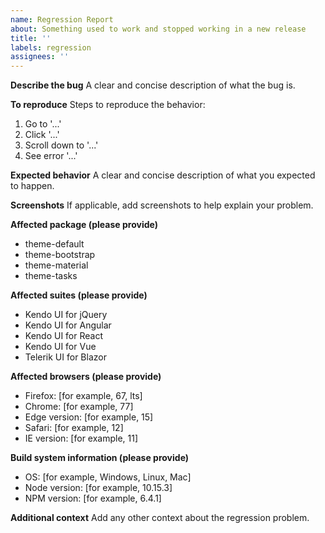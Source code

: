 ```yaml
---
name: Regression Report
about: Something used to work and stopped working in a new release
title: ''
labels: regression
assignees: ''
---
```


**Describe the bug**
A clear and concise description of what the bug is.

**To reproduce**
Steps to reproduce the behavior:
1. Go to '...'
2. Click '...'
3. Scroll down to '...'
4. See error '...'

**Expected behavior**
A clear and concise description of what you expected to happen.

**Screenshots**
If applicable, add screenshots to help explain your problem.

**Affected package (please provide)**
* theme-default
* theme-bootstrap
* theme-material
* theme-tasks

**Affected suites (please provide)**
* Kendo UI for jQuery
* Kendo UI for Angular
* Kendo UI for React
* Kendo UI for Vue
* Telerik UI for Blazor

**Affected browsers (please provide)**
- Firefox: [for example, 67, lts]
- Chrome: [for example, 77]
- Edge version: [for example, 15]
- Safari: [for example, 12]
- IE version: [for example, 11]

**Build system information (please provide)**
- OS: [for example, Windows, Linux, Mac]
- Node version: [for example, 10.15.3]
- NPM version: [for example, 6.4.1]

**Additional context**
Add any other context about the regression problem.
